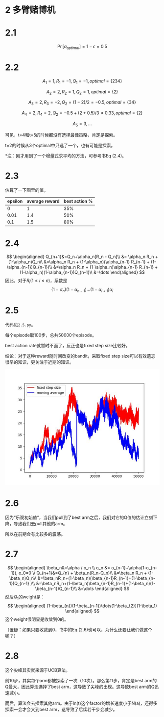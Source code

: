 # 2 多臂赌博机

# 2.1
$$
\operatorname{Pr}[a_{optimal}]=1-\epsilon=0.5
$$

# 2.2

$$
A_1=1, R_1=-1, Q_1=-1,optimal=\{234\}
$$

$$
A_2=2, R_2=1, Q_2=1,optimal=\{2\}
$$

$$
A_3=2, R_3=-2, Q_2=(1-2)/2=-0.5,optimal=\{34\}
$$

$$
A_4=2, R_4=2, Q_2=-0.5 + (2+0.5)/3\approx0.33,optimal=\{2\}
$$

$$
A_5=3,...
$$

可见，t=4和t=5的时候都没有选择最佳策略，肯定是探索。

t=2的时候从3个optimal中只选了一个，也有可能是探索。

*注：刚才用到了一个增量式求平均的方法，可参考书Eq (2.4)。

# 2.3

估算了一下图里的值。

| epsilon | average reward | best action % |
| ------- | -------------- | ------------- |
| 0       | 1              | 35%           |
| 0.01    | 1.4            | 50%           |
| 0.1     | 1.5            | 80%           |

# 2.4

$$
\begin{aligned}
Q_{n+1}&=Q_n+\alpha_n[R_n - Q_n]\\
&=  \alpha_n R_n + (1-\alpha_n)Q_n\\
&=\alpha_n R_n + (1-\alpha_n)(\alpha_{n-1} R_{n-1} + (1-\alpha_{n-1})Q_{n-1})\\
&=\alpha_n R_n + (1-\alpha_n)\alpha_{n-1} R_{n-1} + (1-\alpha_n)(1-\alpha_{n-1})Q_{n-1}\\
&=\dots
\end{aligned}
$$
因此，对于$R_i(1\leq i\leq n)$，系数是
$$
(1-\alpha_n)(1-\alpha_{n-1})\dots(1-\alpha_{i+1})\alpha_{i}
$$

# 2.5
代码见`2.5.py`。

每个episode取100步，总共50000个episode。

best action rate就暂时不画了，反正也是fixed step size比较好。

结论：对于这种reward随时间改变的bandit，采取fixed step size可以有效遗忘很早的知识，更关注于近期的知识。


![](result.jpg)

# 2.6

因为“乐观初始值”，当我们pull到了best arm之后，我们对它的Q值的估计立刻下降，导致我们去pull其他的arm。

所以在前期会有比较多的震荡。

# 2.7 
$$
\begin{aligned}
\beta_n&=\alpha / o_n \\
o_n &= o_{n-1}+\alpha(1-o_{n-1}), o_0=0 \\
Q_{n+1}&=Q_{n} + \beta_n(R_n-Q_n)\\
&=\beta_n R_n + (1-\beta_n)Q_n\\
&=\beta_nR_n+(1-\beta_n)(\beta_{n-1}R_{n-1}+(1-\beta_{n-1})Q_{n-1} )\\
&=\beta_nR_n+(1-\beta_n)\beta_{n-1}R_{n-1}+(1-\beta_n)(1-\beta_{n-1})Q_{n-1}\\
&=\dots
\end{aligned}
$$
然后$Q_1$的weight是：
$$
\begin{aligned}
(1-\beta_{n})(1-\beta_{n-1})\dots(1-\beta_{2})(1-\beta_1)
\end{aligned}
$$
这个weight很明显是收敛到0的。

（置疑：如果只要收敛到0，书中的Eq (2.6)也可以，为什么还要让我们做这个呢？）

# 2.8
这个尖峰其实就来源于UCB算法。

前10步，其实每个arm都被探索了一次（10次）。那么第11步，肯定是best arm的Q最大，因此算法选择了best arm，这导致了尖峰的出现。这导致best arm的Q迅速减小。

而后，算法会去探索其他arm。由于ln(t)这个factor的增长速度小于N(a)，还得多探索一会才会又到best arm，这导致了后续若干步会减少。